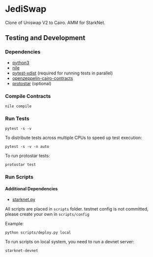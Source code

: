 # JediSwap

Clone of Uniswap V2 to Cairo. AMM for StarkNet.

## Testing and Development

### Dependencies

* [python3](https://www.python.org/downloads/release/python-3910/)
* [nile](https://github.com/OpenZeppelin/nile)
* [pytest-xdist](https://github.com/pytest-dev/pytest-xdist) (required for running tests in parallel)
* [openzeppelin-cairo-contracts](https://github.com/OpenZeppelin/cairo-contracts)
* [protostar](https://docs.swmansion.com/protostar/) (optional)


### Compile Contracts
```
nile compile
```

### Run Tests
```
pytest -s -v
```
To distribute tests across multiple CPUs to speed up test execution: 
```
pytest -s -v -n auto
```

To run protostar tests:
```
protostar test
```

### Run Scripts

#### Additional Dependencies

* [starknet.py](https://github.com/software-mansion/starknet.py)

All scripts are placed in ```scripts``` folder. testnet config is not committed, please create your own in ```scripts/config```

Example:
```
python scripts/deploy.py local
```

To run scripts on local system, you need to run a devnet server:
```
starknet-devnet
```